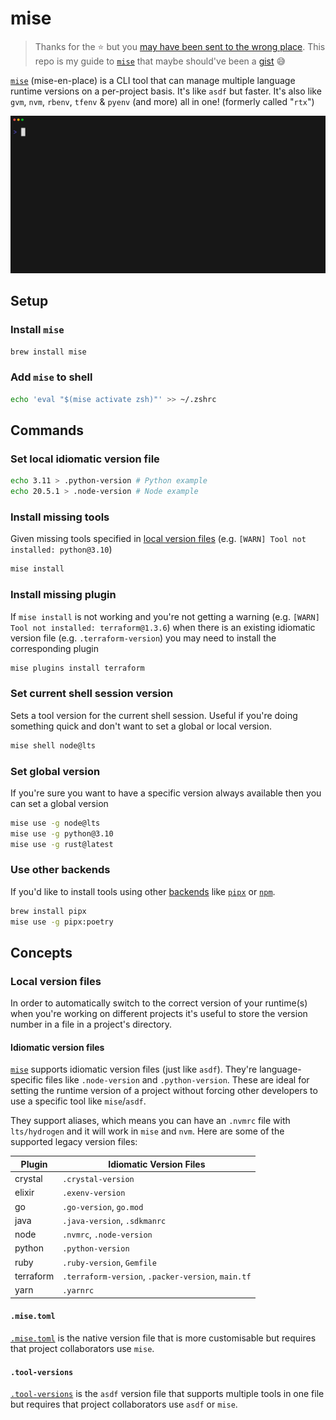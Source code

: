 # mise

> Thanks for the ⭐ but you [may have been sent to the wrong place](https://x.com/AkitaOnRails/status/1800910119070236999). This repo is my guide to [`mise`](https://github.com/jdx/mise) that maybe should've been a [gist](https://gist.github.com/discover) 😅

[`mise`](https://github.com/jdx/mise) (mise-en-place) is a CLI tool that can manage multiple language runtime versions on a per-project basis. It's like `asdf` but faster. It's also like `gvm`, `nvm`, `rbenv`, `tfenv` & `pyenv` (and more) all in one! (formerly called "`rtx`")

![demo](https://raw.githubusercontent.com/jdx/mise/refs/heads/main/docs/tapes/demo.gif)

## Setup

### Install `mise`

```sh
brew install mise
```

### Add `mise` to shell

```sh
echo 'eval "$(mise activate zsh)"' >> ~/.zshrc
```

## Commands

### Set local idiomatic version file

```sh
echo 3.11 > .python-version # Python example
echo 20.5.1 > .node-version # Node example
```

### Install missing tools

Given missing tools specified in [local version files](#local-version-files) (e.g. `[WARN] Tool not installed: python@3.10`)

```sh
mise install
```

### Install missing plugin

If `mise install` is not working and you're not getting a warning (e.g. `[WARN] Tool not installed: terraform@1.3.6`) when there is an existing idiomatic version file (e.g. `.terraform-version`) you may need to install the corresponding plugin

```sh
mise plugins install terraform
```

### Set current shell session version

Sets a tool version for the current shell session. Useful if you're doing something quick and don't want to set a global or local version.

```sh
mise shell node@lts
```

### Set global version

If you're sure you want to have a specific version always available then you can set a global version

```sh
mise use -g node@lts
mise use -g python@3.10
mise use -g rust@latest
```

### Use other backends

If you'd like to install tools using other [backends](https://mise.jdx.dev/dev-tools/backends/) like [`pipx`](https://mise.jdx.dev/dev-tools/backends/pipx.html) or [`npm`](https://mise.jdx.dev/dev-tools/backends/npm.html).

```sh
brew install pipx
mise use -g pipx:poetry
```

## Concepts

### Local version files

In order to automatically switch to the correct version of your runtime(s) when you're working on different projects it's useful to store the version number in a file in a project's directory.

#### Idiomatic version files

[`mise`](https://github.com/jdxcode/mise) supports idiomatic version files (just like `asdf`). They're language-specific files like `.node-version` and `.python-version`.
These are ideal for setting the runtime version of a project without forcing other developers to use a specific tool like `mise`/`asdf`.

They support aliases, which means you can have an `.nvmrc` file with `lts/hydrogen` and it will work in `mise` and `nvm`. Here are some of the supported legacy version files:

| Plugin     | Idiomatic Version Files                            |
|------------|----------------------------------------------------|
| crystal    | `.crystal-version`                                 |
| elixir     | `.exenv-version`                                   |
| go         | `.go-version`, `go.mod`                            |
| java       | `.java-version`, `.sdkmanrc`                       |
| node       | `.nvmrc`, `.node-version`                          |
| python     | `.python-version`                                  |
| ruby       | `.ruby-version`, `Gemfile`                         |
| terraform  | `.terraform-version`, `.packer-version`, `main.tf` |
| yarn       | `.yarnrc`                                          |

#### `.mise.toml`

[`.mise.toml`](https://mise.jdx.dev/configuration.html#mise-toml) is the native version file that is more customisable but requires that project collaborators use `mise`.

#### `.tool-versions`

[`.tool-versions`](https://mise.jdx.dev/configuration.html#tool-versions) is the `asdf` version file that supports multiple tools in one file but requires that project collaborators use `asdf` or `mise`.
